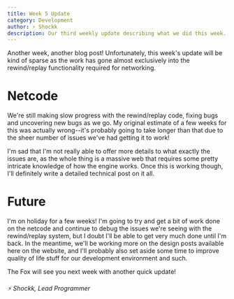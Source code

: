 ```yaml
---
title: Week 5 Update
category: Development
author: ⚡ Shockk
description: Our third weekly update describing what we did this week.
---
```


Another week, another blog post! Unfortunately, this week's update will be kind of sparse as the work has gone almost exclusively into the rewind/replay functionality required for networking.

# Netcode

We're still making slow progress with the rewind/replay code, fixing bugs and uncovering new bugs as we go. My original estimate of a few weeks for this was actually wrong--it's probably going to take longer than that due to the sheer number of issues we've had getting it to work!

I'm sad that I'm not really able to offer more details to what exactly the issues are, as the whole thing is a massive web that requires some pretty intricate knowledge of how the engine works. Once this is working though, I'll definitely write a detailed technical post on it all.

# Future

I'm on holiday for a few weeks! I'm going to try and get a bit of work done on the netcode and continue to debug the issues we're seeing with the rewind/replay system, but I doubt I'll be able to get very much done until I'm back. In the meantime, we'll be working more on the design posts available here on the website, and I'll probably also set aside some time to improve quality of life stuff for our development environment and such.

The Fox will see you next week with another quick update!

###### ⚡ Shockk, Lead Programmer
